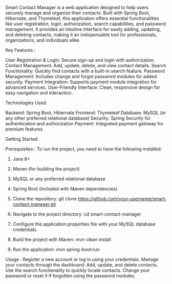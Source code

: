Smart Contact Manager is a web application designed to help users securely manage and organize their contacts. Built with Spring Boot, Hibernate, and Thymeleaf, this application offers essential functionalities like user registration, login, authorization, search capabilities, and password management. It provides an intuitive interface for easily adding, updating, and deleting contacts, making it an indispensable tool for professionals, organizations, and individuals alike.

Key Features : 

User Registration & Login: Secure sign-up and login with authorization.
Contact Management: Add, update, delete, and view contact details.
Search Functionality: Quickly find contacts with a built-in search feature.
Password Management: Includes change and forgot password modules for added security.
Payment Integration: Supports payment module integration for advanced services.
User-Friendly Interface: Clean, responsive design for easy navigation and interaction.

Technologies Used

Backend: Spring Boot, Hibernate
Frontend: Thymeleaf
Database: MySQL (or any other preferred relational database)
Security: Spring Security for authentication and authorization
Payment: Integrated payment gateway for premium features

Getting Started

Prerequisites :
To run the project, you need to have the following installed:
1. Java 8+
2. Maven (for building the project)
3. MySQL or any preferred relational database
4. Spring Boot (included with Maven dependencies)

1. Clone the repository:
git clone https://github.com/your-username/smart-contact-manager.git
2. Navigate to the project directory:
cd smart-contact-manager
3. Configure the application.properties file with your MySQL database credentials.
4. Build the project with Maven:
mvn clean install
5. Run the application:
mvn spring-boot:run

Usage : 
Register a new account or log in using your credentials.
Manage your contacts through the dashboard: Add, update, and delete contacts.
Use the search functionality to quickly locate contacts.
Change your password or reset it if forgotten using the password modules.
